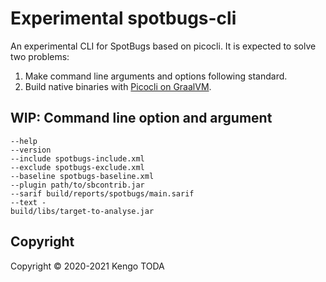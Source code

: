 # Experimental spotbugs-cli
An experimental CLI for SpotBugs based on picocli. It is expected to solve two problems:

1. Make command line arguments and options following standard.
2. Build native binaries with [Picocli on GraalVM](https://picocli.info/picocli-on-graalvm.html).

## WIP: Command line option and argument

```
--help
--version
--include spotbugs-include.xml
--exclude spotbugs-exclude.xml
--baseline spotbugs-baseline.xml
--plugin path/to/sbcontrib.jar
--sarif build/reports/spotbugs/main.sarif
--text -
build/libs/target-to-analyse.jar
```

## Copyright

Copyright &copy; 2020-2021 Kengo TODA
